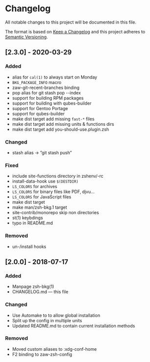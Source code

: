 # Changelog

All notable changes to this project will be documented in this file.

The format is based on [Keep a Changelog](http://keepachangelog.com/en/1.0.0/)
and this project adheres to [Semantic Versioning](http://semver.org/spec/v2.0.0.html).

## [2.3.0] - 2020-03-29

### Added

- alias for `cal(1)` to always start on Monday
- `BKG_PACKAGE_INFO` macro
- <C-b> zaw-git-recent-branches binding
- pop alias for git stash pop --index
- support for building RPM packages
- support for building with qubes-builder
- support for Gentoo Portage
- support for qubes-builder
- make dist target add missing `fast-*` files
- make dist target add missing units & functions dirs
- make dist target add you-should-use.plugin.zsh

### Changed

- stash alias → ”git stash push”

### Fixed

- include site-functions directory in zshenv/-rc
- install-data-hook use `$(DESTDIR)`
- `LS_COLORS` for archives
- `LS_COLORS` for binary files like PDF, djvu…
- `LS_COLORS` for JavaScript files
- make dist target
- make man/zsh-bkg.1 target
- site-contrib/monorepo skip non directories
- st(1) keybdings
- typo in README.md

### Removed

- un-/install hooks

## [2.0.0] - 2018-07-17

### Added
- Manpage zsh-bkg(1)
- CHANGELOG.md — this file

### Changed

- Use Automake to to allow global installation
- Split up the config in multiple units
- Updated README.md to contain current installation methods

### Removed

- Moved custom aliases to :xdg-conf-home
- F2 binding to zaw-zsh-config
